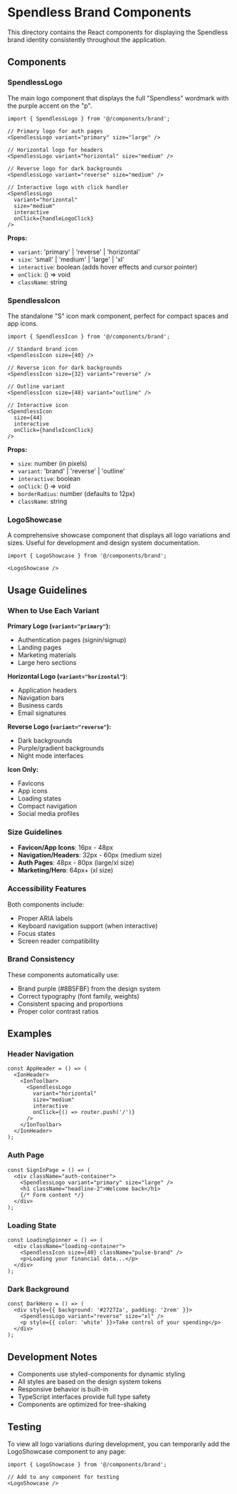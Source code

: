 # Spendless Brand Components

This directory contains the React components for displaying the Spendless brand identity consistently throughout the application.

## Components

### SpendlessLogo

The main logo component that displays the full "Spendless" wordmark with the purple accent on the "p".

```tsx
import { SpendlessLogo } from '@/components/brand';

// Primary logo for auth pages
<SpendlessLogo variant="primary" size="large" />

// Horizontal logo for headers
<SpendlessLogo variant="horizontal" size="medium" />

// Reverse logo for dark backgrounds
<SpendlessLogo variant="reverse" size="medium" />

// Interactive logo with click handler
<SpendlessLogo 
  variant="horizontal" 
  size="medium" 
  interactive 
  onClick={handleLogoClick} 
/>
```

**Props:**
- `variant`: 'primary' | 'reverse' | 'horizontal'
- `size`: 'small' | 'medium' | 'large' | 'xl'
- `interactive`: boolean (adds hover effects and cursor pointer)
- `onClick`: () => void
- `className`: string

### SpendlessIcon

The standalone "S" icon mark component, perfect for compact spaces and app icons.

```tsx
import { SpendlessIcon } from '@/components/brand';

// Standard brand icon
<SpendlessIcon size={40} />

// Reverse icon for dark backgrounds
<SpendlessIcon size={32} variant="reverse" />

// Outline variant
<SpendlessIcon size={48} variant="outline" />

// Interactive icon
<SpendlessIcon 
  size={44} 
  interactive 
  onClick={handleIconClick} 
/>
```

**Props:**
- `size`: number (in pixels)
- `variant`: 'brand' | 'reverse' | 'outline'
- `interactive`: boolean
- `onClick`: () => void
- `borderRadius`: number (defaults to 12px)
- `className`: string

### LogoShowcase

A comprehensive showcase component that displays all logo variations and sizes. Useful for development and design system documentation.

```tsx
import { LogoShowcase } from '@/components/brand';

<LogoShowcase />
```

## Usage Guidelines

### When to Use Each Variant

**Primary Logo (`variant="primary"`):**
- Authentication pages (signin/signup)
- Landing pages
- Marketing materials
- Large hero sections

**Horizontal Logo (`variant="horizontal"`):**
- Application headers
- Navigation bars
- Business cards
- Email signatures

**Reverse Logo (`variant="reverse"`):**
- Dark backgrounds
- Purple/gradient backgrounds
- Night mode interfaces

**Icon Only:**
- Favicons
- App icons
- Loading states
- Compact navigation
- Social media profiles

### Size Guidelines

- **Favicon/App Icons**: 16px - 48px
- **Navigation/Headers**: 32px - 60px (medium size)
- **Auth Pages**: 48px - 80px (large/xl size)
- **Marketing/Hero**: 64px+ (xl size)

### Accessibility Features

Both components include:
- Proper ARIA labels
- Keyboard navigation support (when interactive)
- Focus states
- Screen reader compatibility

### Brand Consistency

These components automatically use:
- Brand purple (#8B5FBF) from the design system
- Correct typography (font family, weights)
- Consistent spacing and proportions
- Proper color contrast ratios

## Examples

### Header Navigation
```tsx
const AppHeader = () => (
  <IonHeader>
    <IonToolbar>
      <SpendlessLogo 
        variant="horizontal" 
        size="medium"
        interactive
        onClick={() => router.push('/')}
      />
    </IonToolbar>
  </IonHeader>
);
```

### Auth Page
```tsx
const SignInPage = () => (
  <div className="auth-container">
    <SpendlessLogo variant="primary" size="large" />
    <h1 className="headline-2">Welcome back</h1>
    {/* Form content */}
  </div>
);
```

### Loading State
```tsx
const LoadingSpinner = () => (
  <div className="loading-container">
    <SpendlessIcon size={40} className="pulse-brand" />
    <p>Loading your financial data...</p>
  </div>
);
```

### Dark Background
```tsx
const DarkHero = () => (
  <div style={{ background: '#27272a', padding: '2rem' }}>
    <SpendlessLogo variant="reverse" size="xl" />
    <p style={{ color: 'white' }}>Take control of your spending</p>
  </div>
);
```

## Development Notes

- Components use styled-components for dynamic styling
- All styles are based on the design system tokens
- Responsive behavior is built-in
- TypeScript interfaces provide full type safety
- Components are optimized for tree-shaking

## Testing

To view all logo variations during development, you can temporarily add the LogoShowcase component to any page:

```tsx
import { LogoShowcase } from '@/components/brand';

// Add to any component for testing
<LogoShowcase />
```